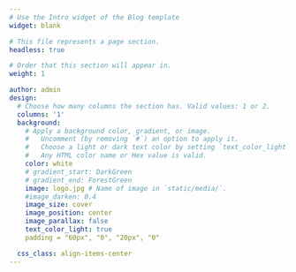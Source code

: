 ```yaml
---
# Use the Intro widget of the Blog template
widget: blank

# This file represents a page section.
headless: true

# Order that this section will appear in.
weight: 1

author: admin
design:
  # Choose how many columns the section has. Valid values: 1 or 2.
  columns: '1'
  background:
    # Apply a background color, gradient, or image.
    #   Uncomment (by removing `#`) an option to apply it.
    #   Choose a light or dark text color by setting `text_color_light`.
    #   Any HTML color name or Hex value is valid.
    color: white
    # gradient_start: DarkGreen
    # gradient_end: ForestGreen
    image: logo.jpg # Name of image in `static/media/`.
    #image_darken: 0.4
    image_size: cover
    image_position: center
    image_parallax: false
    text_color_light: true
    padding = "60px", "0", "20px", "0" 

  css_class: align-items-center
---
```

